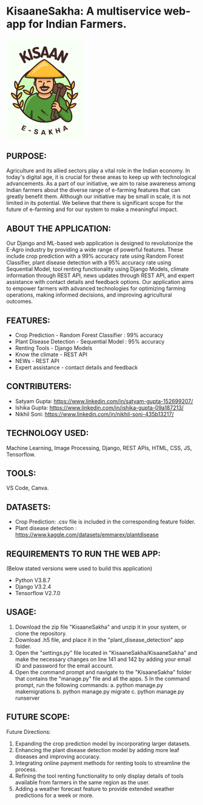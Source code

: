 # KisaaneSakha: A multiservice web-app for Indian Farmers. 

<img src="https://github.com/its-satyam/KisaaneSakha/blob/main/KisaaneSakha/authkv/static/images/farmers.jpg?raw=true" width="40%" height="30%" />


## PURPOSE:

Agriculture and its allied sectors play a vital role in the Indian economy. In today's digital age, it is crucial for these areas to keep up with technological advancements. As a part of our initiative, we aim to raise awareness among Indian farmers about the diverse range of e-farming features that can greatly benefit them. Although our initiative may be small in scale, it is not limited in its potential. We believe that there is significant scope for the future of e-farming and for our system to make a meaningful impact.

## ABOUT THE APPLICATION:

Our Django and ML-based web application is designed to revolutionize the E-Agro industry by providing a wide range of powerful features. These include crop prediction with a 99% accuracy rate using Random Forest Classifier, plant disease detection with a 95% accuracy rate using Sequential Model, tool renting functionality using Django Models, climate information through REST API, news updates through REST API, and expert assistance with contact details and feedback options. Our application aims to empower farmers with advanced technologies for optimizing farming operations, making informed decisions, and improving agricultural outcomes.

## FEATURES:

- Crop Prediction - Random Forest Classifier : 99% accuracy
- Plant Disease Detection - Sequential Model : 95% accuracy
- Renting Tools - Django Models
- Know the climate - REST API
- NEWs - REST API
- Expert assistance - contact details and feedback

## CONTRIBUTERS:

- Satyam Gupta: https://www.linkedin.com/in/satyam-gupta-152699207/
- Ishika Gupta: https://www.linkedin.com/in/ishika-gupta-09a187213/
- Nikhil Soni: https://www.linkedin.com/in/nikhil-soni-435b13217/

## TECHNOLOGY USED:

Machine Learning,
Image Processing,
Django, REST APIs,
HTML, CSS, JS,
Tensorflow.

## TOOLS:

VS Code,
Canva.

## DATASETS:

- Crop Prediction: .csv file is included in the corresponding feature folder.
- Plant disease detection : https://www.kaggle.com/datasets/emmarex/plantdisease

## REQUIREMENTS TO RUN THE WEB APP:

(Below stated versions were used to build this application)
- Python V3.8.7
- Django V3.2.4
- Tensorflow V2.7.0

## USAGE:

1. Download the zip file "KisaaneSakha" and unzip it in your system, or clone the repository.
2. Download .h5 file, and place it in the "plant_disease_detection" app folder.
3. Open the "settings.py" file located in "KisaaneSakha/KisaaneSakha" and make the necessary changes on line 141 and 142 by adding your email ID and password for the email account.
4. Open the command prompt and navigate to the "KisaaneSakha" folder that contains the "manage.py" file and all the apps.
5 In the command prompt, run the following commands:
  a. python manage.py makemigrations
  b. python manage.py migrate
  c. python manage.py runserver

## FUTURE SCOPE:

Future Directions:
1. Expanding the crop prediction model by incorporating larger datasets.
2. Enhancing the plant disease detection model by adding more leaf diseases and improving accuracy.
3. Integrating online payment methods for renting tools to streamline the process.
4. Refining the tool renting functionality to only display details of tools available from farmers in the same region as the user.
5. Adding a weather forecast feature to provide extended weather predictions for a week or more.


